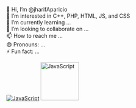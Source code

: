 👋 Hi, I’m @jharifAparicio  
👀 I’m interested in C++, PHP, HTML, JS, and CSS  
🌱 I’m currently learning ...  
💞️ I’m looking to collaborate on ...  
📫 How to reach me ...  
😄 Pronouns: ...  
⚡ Fun fact: ...

<!-- Cápsula estilizada con una combinación básica de HTML y CSS -->
[![JavaScript](https://cdn-icons-png.flaticon.com/512/5968/5968292.png)](https://developer.mozilla.org/es/docs/Web/JavaScript)
<img src="https://cdn-icons-png.flaticon.com/512/5968/5968292.png" alt="JavaScript" width="100" height="100">